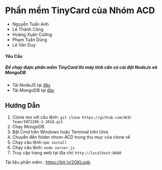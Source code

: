 # Phần mềm TinyCard của Nhóm ACD
* Nguyễn Tuấn Anh
* Lê Thành Công
* Hoàng Xuân Cường
* Phạm Tuấn Dũng
* Lê Văn Duy

#### Yêu Cầu
##### Để chạy được phần mềm TinyCard thì máy tính cần có cài đặt NodeJs và MongoDB
* Tải NodeJS tại [đây](https://nodejs.org/en/download/current/)
* Tải MongoDB tại [đây](https://www.mongodb.com/download-center#community)

## Hướng Dẫn

1. Clone reo với câu lệnh: `git clone https://github.com/ACD-Team/INT2208-2-2018.git`
2. Chạy MongoDB
3. Bật Cmd trên Windows hoặc Terminal trên Unix
4. Chuyển đến folder nhom-ACD trong thư mục vừa clone về
5. Chạy câu lệnh `npm install`
6. Chạy câu lệnh:  `node server.js`
7. Truy cập trang web tại địa chỉ: `http://localhost:8080`

Tài liệu phần mềm : https://bit.ly/2GKLuqb

